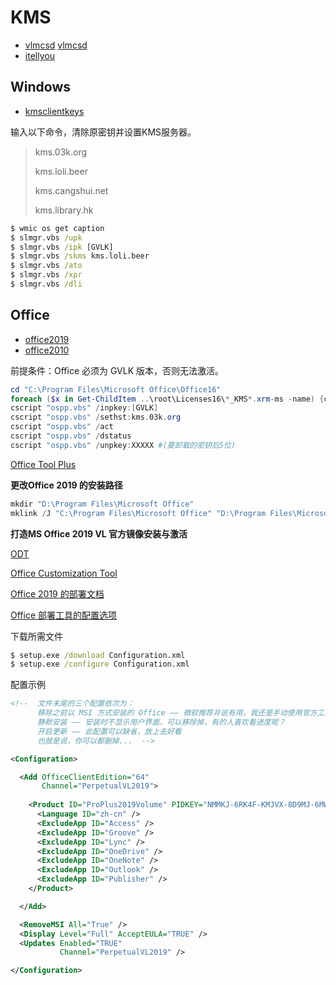 # KMS

- [vlmcsd](https://github.com/Wind4/vlmcsd) [vlmcsd](https://github.com/kkkgo/vlmcsd)
- [itellyou](http://msdn.itellyou.cn/)

## Windows

- [kmsclientkeys](https://docs.microsoft.com/zh-cn/windows-server/get-started/kmsclientkeys)

输入以下命令，清除原密钥并设置KMS服务器。

>kms.03k.org
>
>kms.loli.beer
>
>kms.cangshui.net
>
>kms.library.hk
>

```cmd
$ wmic os get caption
$ slmgr.vbs /upk
$ slmgr.vbs /ipk [GVLK]
$ slmgr.vbs /skms kms.loli.beer
$ slmgr.vbs /ato
$ slmgr.vbs /xpr
$ slmgr.vbs /dli
```

## Office

- [office2019](https://docs.microsoft.com/zh-cn/DeployOffice/vlactivation/gvlks)
- [office2010](https://docs.microsoft.com/zh-cn/previous-versions/office/office-2010/ee624355(v=office.14))

前提条件：Office 必须为 GVLK 版本，否则无法激活。

```powershell
cd "C:\Program Files\Microsoft Office\Office16"
foreach ($x in Get-ChildItem ..\root\Licenses16\*_KMS*.xrm-ms -name) {cscript ospp.vbs /inslic:"..\root\Licenses16\$x"} #安装KMS许可证
cscript "ospp.vbs" /inpkey:[GVLK]
cscript "ospp.vbs" /sethst:kms.03k.org
cscript "ospp.vbs" /act
cscript "ospp.vbs" /dstatus
cscript "ospp.vbs" /unpkey:XXXXX #(要卸载的密钥后5位)
```

[Office Tool Plus](https://otp.landian.vip/zh-cn/)

**更改Office 2019 的安装路径**

```powershell
mkdir "D:\Program Files\Microsoft Office"
mklink /J "C:\Program Files\Microsoft Office" "D:\Program Files\Microsoft Office"
```

**打造MS Office 2019 VL 官方镜像安装与激活**

[ODT](https://www.microsoft.com/en-us/download/details.aspx?id=49117)

[Office Customization Tool](https://config.office.com/deploymentsettings)

[Office 2019 的部署文档](https://docs.microsoft.com/zh-cn/deployoffice/office2019/deploy)

[Office 部署工具的配置选项](https://docs.microsoft.com/zh-cn/deployoffice/office-deployment-tool-configuration-options)

下载所需文件

```cmd
$ setup.exe /download Configuration.xml
$ setup.exe /configure Configuration.xml
```

配置示例

```xml
<!--  文件末尾的三个配置依次为：
      移除之前以 MSI 方式安装的 Office —— 微软推荐并说有用，我还是手动使用官方工具清除掉了
      静默安装 —— 安装时不显示用户界面，可以移除掉，有的人喜欢看进度呢？
      开启更新 —— 此配置可以缺省，放上去好看 
      也就是说，你可以都删掉...  -->

<Configuration>

  <Add OfficeClientEdition="64"
	   Channel="PerpetualVL2019">
	   
    <Product ID="ProPlus2019Volume" PIDKEY="NMMKJ-6RK4F-KMJVX-8D9MJ-6MWKP">
      <Language ID="zh-cn" />        
      <ExcludeApp ID="Access" />
      <ExcludeApp ID="Groove" />
      <ExcludeApp ID="Lync" />
      <ExcludeApp ID="OneDrive" />
      <ExcludeApp ID="OneNote" />
      <ExcludeApp ID="Outlook" />
      <ExcludeApp ID="Publisher" />
    </Product>

  </Add>

  <RemoveMSI All="True" /> 
  <Display Level="Full" AcceptEULA="TRUE" /> 
  <Updates Enabled="TRUE"
           Channel="PerpetualVL2019" />

</Configuration>
```


